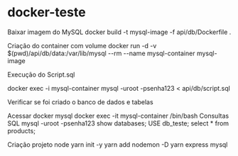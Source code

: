 # docker-teste

Baixar imagem do MySQL
docker build -t mysql-image -f api/db/Dockerfile .

Criação do container com volume
docker run -d -v $(pwd)/api/db/data:/var/lib/mysql --rm --name mysql-container mysql-image

Execução do Script.sql

docker exec -i mysql-container mysql -uroot -psenha123 < api/db/script.sql

Verificar se foi criado o banco de dados e tabelas

Acessar docker mysql
docker exec -it mysql-container /bin/bash
Consultas SQL
mysql -uroot -psenha123
show databases;
USE db_teste;
select * from products;



Criação projeto node
yarn init -y
yarn add nodemon -D
yarn express mysql
